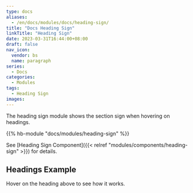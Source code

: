 ```yaml
---
type: docs
aliases:
  - /en/docs/modules/docs/heading-sign/
title: "Docs Heading Sign"
linkTitle: "Heading Sign"
date: 2023-03-31T16:44:00+08:00
draft: false
nav_icon:
  vendor: bs
  name: paragraph
series:
  - Docs
categories:
  - Modules
tags:
  - Heading Sign
images:
---
```


The heading sign module shows the section sign when hovering on headings.

<!--more-->

{{% hb-module "docs/modules/heading-sign" %}}

See [Heading Sign Component]({{< relref "modules/components/heading-sign" >}}) for details.

## Headings Example

Hover on the heading above to see how it works.
